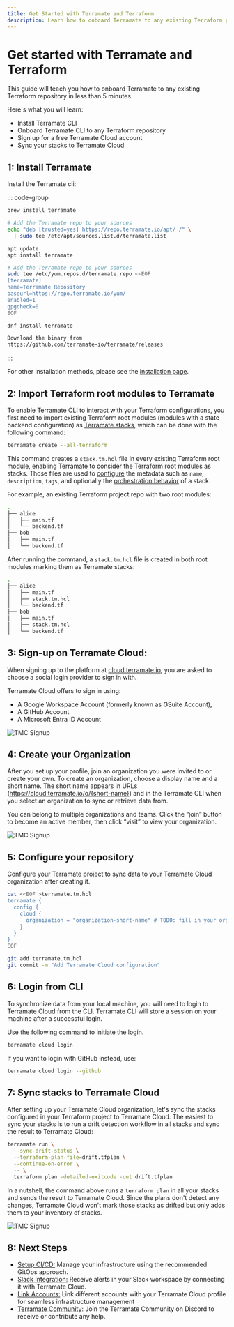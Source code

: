 ```yaml
---
title: Get Started with Terramate and Terraform
description: Learn how to onboard Terramate to any existing Terraform project with a single command.
---
```


# Get started with Terramate and Terraform

This guide will teach you how to onboard Terramate to any existing Terraform repository in less than 5 minutes.

Here's what you will learn:
- Install Terramate CLI
- Onboard Terramate CLI to any Terraform repository
- Sign up for a free Terramate Cloud account
- Sync your stacks to Terramate Cloud

## 1: Install Terramate

Install the Terramate cli:

 ::: code-group
```sh [macOS]
brew install terramate
```

```sh [Ubuntu & Debian]
# Add the Terramate repo to your sources
echo "deb [trusted=yes] https://repo.terramate.io/apt/ /" \
  | sudo tee /etc/apt/sources.list.d/terramate.list

apt update
apt install terramate
```

```sh [Fedora & CentOS]
# Add the Terramate repo to your sources
sudo tee /etc/yum.repos.d/terramate.repo <<EOF
[terramate]
name=Terramate Repository
baseurl=https://repo.terramate.io/yum/
enabled=1
gpgcheck=0
EOF

dnf install terramate
```

```txt [Windows]
Download the binary from
https://github.com/terramate-io/terramate/releases
```
:::

For other installation methods, please see the [installation page](../installation.md).

## 2: Import Terraform root modules to Terramate

To enable Terramate CLI to interact with your Terraform configurations, you first need to import existing Terraform root modules (modules with a state backend configuration) as [Terramate stacks](../stacks/index.md), which can be done with the following command:

```bash
terramate create --all-terraform
```
This command creates a `stack.tm.hcl` file in every existing Terraform root module, enabling Terramate to consider the Terraform root modules as stacks. Those files are used to [configure](../stacks/configuration.md) the metadata such as `name`, `description`, `tags`, and optionally the [orchestration behavior](../../concepts/orchestration.md) of a stack.

For example, an existing Terraform project repo with two root modules:
```bash
.
├── alice
│   ├── main.tf
│   └── backend.tf
├── bob
│   ├── main.tf
│   └── backend.tf

``` 
After running the command, a `stack.tm.hcl` file is created in both root modules marking them as Terramate stacks:

```bash
.
├── alice
│   ├── main.tf
│   ├── stack.tm.hcl
│   └── backend.tf
├── bob
│   ├── main.tf
│   ├── stack.tm.hcl
│   └── backend.tf

```
## 3: Sign-up on Terramate Cloud:

When signing up to the platform at [cloud.terramate.io](https://cloud.terramate.io/), you are asked to choose a social login provider to sign in with.

Terramate Cloud offers to sign in using:

- A Google Workspace Account (formerly known as GSuite Account),
- A GitHub Account
- A Microsoft Entra ID Account

![TMC Signup](../assets/tmc-signup.png)

## 4: Create your Organization

 After you set up your profile, join an organization you were invited to or create your own. To create an organization, choose a display name and a short name. The short name appears in URLs (https://cloud.terramate.io/o/{short-name}) and in the Terramate CLI when you select an organization to sync or retrieve data from.

 You can belong to multiple organizations and teams. Click the “join” button to become an active member, then click “visit” to view your organization.

![TMC Signup](../assets/tmc-create-org.png)

## 5: Configure your repository

Configure your Terramate project to sync data to your Terramate Cloud organization after creating it.

```bash
cat <<EOF >terramate.tm.hcl
terramate {
  config {
    cloud {
      organization = "organization-short-name" # TODO: fill in your org short name
    }
  }
}
EOF

git add terramate.tm.hcl
git commit -m "Add Terramate Cloud configuration"
```

## 6: Login from CLI

To synchronize data from your local machine, you will need to login to Terramate Cloud from the CLI. Terramate CLI will store a session on your machine after a successful login.

Use the following command to initiate the login.

```bash
terramate cloud login
```
If you want to login with GitHub instead, use:

```bash
terramate cloud login --github
```
## 7: Sync stacks to Terramate Cloud

After setting up your Terramate Cloud organization, let's sync the stacks configured in your Terraform project to Terramate Cloud. The easiest to sync your stacks is to run a drift detection workflow in all stacks and sync the result to Terramate Cloud:

```bash
terramate run \
  --sync-drift-status \
  --terraform-plan-file=drift.tfplan \
  --continue-on-error \
  -- \
  terraform plan -detailed-exitcode -out drift.tfplan
```
In a nutshell, the command above runs a `terraform plan` in all your stacks and sends the result to Terramate Cloud. Since the plans don't detect any changes, Terramate Cloud won't mark those stacks as drifted but only adds them to your inventory of stacks.

![TMC Signup](../assets/tmc-stacks.png)

## 8: Next Steps

- [Setup CI/CD:](../automation/index.md) Manage your infrastructure using the recommended GitOps approach.
- [Slack Integration:](../../cloud/integrations/slack.md) Receive alerts in your Slack workspace by connecting it with Terramate Cloud.
- [Link Accounts:](../../cloud/profile/account-linking.md) Link different accounts with your Terramate Cloud profile for seamless infrastructure management
- [Terramate Community](https://terramate.io/discord): Join the Terramate Community on Discord to receive or contribute any help.